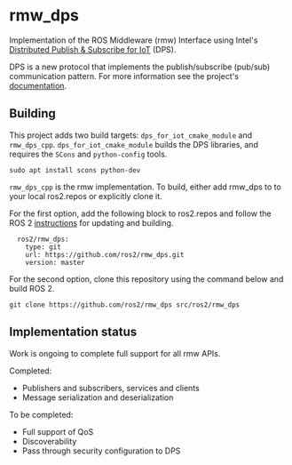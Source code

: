 # rmw_dps
Implementation of the ROS Middleware (rmw) Interface using Intel's [Distributed Publish &amp; Subscribe for IoT](https://github.com/intel/dps-for-iot) (DPS).

DPS is a new protocol that implements the publish/subscribe (pub/sub) communication pattern.  For more information see the project's [documentation](https://intel.github.io/dps-for-iot/).

## Building
This project adds two build targets: `dps_for_iot_cmake_module` and `rmw_dps_cpp`.  `dps_for_iot_cmake_module` builds the DPS libraries, and requires the `SCons` and `python-config` tools.
```
sudo apt install scons python-dev
```
`rmw_dps_cpp` is the rmw implementation.  To build, either add rmw_dps to to your local ros2.repos or explicitly clone it.

For the first option, add the following block to ros2.repos and follow the ROS 2 [instructions](https://github.com/ros2/ros2/wiki/Maintaining-a-Source-Checkout) for updating and building.
```
  ros2/rmw_dps:
    type: git
    url: https://github.com/ros2/rmw_dps.git
    version: master
```

For the second option, clone this repository using the command below and build ROS 2.
```
git clone https://github.com/ros2/rmw_dps src/ros2/rmw_dps
```

## Implementation status
Work is ongoing to complete full support for all rmw APIs.

Completed:
- Publishers and subscribers, services and clients
- Message serialization and deserialization

To be completed:
- Full support of QoS
- Discoverability
- Pass through security configuration to DPS

